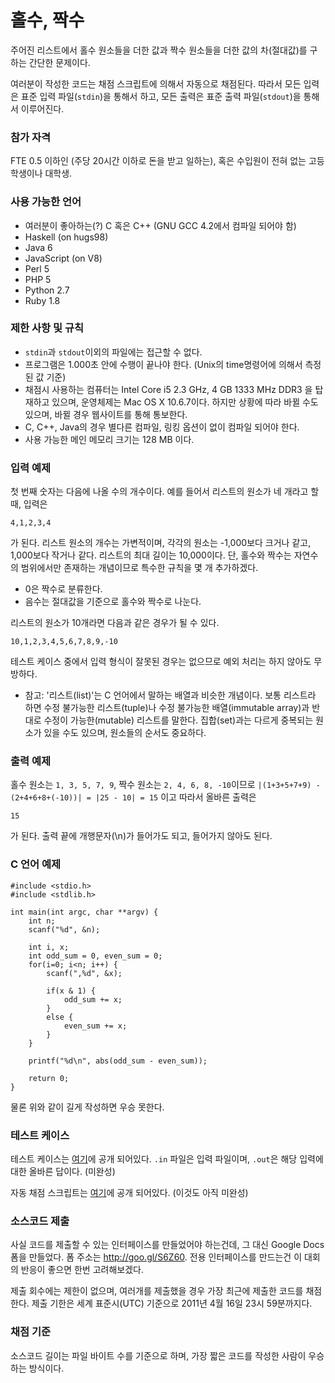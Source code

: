 홀수, 짝수
==========

주어진 리스트에서 홀수 원소들을 더한 값과 짝수 원소들을 더한 값의 차(절대값)를 구하는 간단한 문제이다.

여러분이 작성한 코드는 채점 스크립트에 의해서 자동으로 채점된다. 따라서 모든 입력은 표준 입력 파일(`stdin`)을 통해서 하고, 모든 출력은 표준 출력 파일(`stdout`)을 통해서 이루어진다.

### 참가 자격 ###

FTE 0.5 이하인 (주당 20시간 이하로 돈을 받고 일하는), 혹은 수입원이 전혀 없는 고등학생이나 대학생.

### 사용 가능한 언어 ###

* 여러분이 좋아하는(?) C 혹은 C++ (GNU GCC 4.2에서 컴파일 되어야 함)
* Haskell (on hugs98)
* Java 6
* JavaScript (on V8)
* Perl 5
* PHP 5
* Python 2.7
* Ruby 1.8

### 제한 사항 및 규칙 ###

* `stdin`과 `stdout`이외의 파일에는 접근할 수 없다.
* 프로그램은 1.000초 안에 수행이 끝나야 한다. (Unix의 time명령어에 의해서 측정된 값 기준)
* 채점시 사용하는 컴퓨터는 Intel Core i5 2.3 GHz, 4 GB 1333 MHz DDR3 을 탑재하고 있으며, 운영체제는 Mac OS X 10.6.7이다. 하지만 상황에 따라 바뀔 수도 있으며, 바뀔 경우 웹사이트를 통해 통보한다.
* C, C++, Java의 경우 별다른 컴파일, 링킹 옵션이 없이 컴파일 되어야 한다.
* 사용 가능한 메인 메모리 크기는 128 MB 이다.

### 입력 예제 ###

첫 번째 숫자는 다음에 나올 수의 개수이다. 예를 들어서 리스트의 원소가 네 개라고 할 때, 입력은

    4,1,2,3,4
    
가 된다. 리스트 원소의 개수는 가변적이며, 각각의 원소는 -1,000보다 크거나 같고, 1,000보다 작거나 같다. 리스트의 최대 길이는 10,000이다. 단, 홀수와 짝수는 자연수의 범위에서만 존재하는 개념이므로 특수한 규칙을 몇 개 추가하겠다.

* 0은 짝수로 분류한다.
* 음수는 절대값을 기준으로 홀수와 짝수로 나눈다.

리스트의 원소가 10개라면 다음과 같은 경우가 될 수 있다.

    10,1,2,3,4,5,6,7,8,9,-10
    
테스트 케이스 중에서 입력 형식이 잘못된 경우는 없으므로 예외 처리는 하지 않아도 무방하다.

* 참고: '리스트(list)'는 C 언어에서 말하는 배열과 비슷한 개념이다. 보통 리스트라 하면 수정 불가능한 리스트(tuple)나 수정 불가능한 배열(immutable array)과 반대로 수정이 가능한(mutable) 리스트를 말한다. 집합(set)과는 다르게 중복되는 원소가 있을 수도 있으며, 원소들의 순서도 중요하다.
    
### 출력 예제 ###

홀수 원소는 `1, 3, 5, 7, 9`, 짝수 원소는 `2, 4, 6, 8, -10`이므로 `|(1+3+5+7+9) - (2+4+6+8+(-10))| = |25 - 10| = 15` 이고 따라서 올바른 출력은

    15
    
가 된다. 출력 끝에 개행문자(\n)가 들어가도 되고, 들어가지 않아도 된다.
    
### C 언어 예제 ###

    #include <stdio.h>
    #include <stdlib.h>
    
    int main(int argc, char **argv) {
        int n;
        scanf("%d", &n);

        int i, x;
        int odd_sum = 0, even_sum = 0;
        for(i=0; i<n; i++) {
            scanf(",%d", &x);
            
            if(x & 1) {
                odd_sum += x;
            }
            else {
                even_sum += x;
            }        
        }
    
        printf("%d\n", abs(odd_sum - even_sum));
    
        return 0;
    }

물론 위와 같이 길게 작성하면 우승 못한다.

### 테스트 케이스 ###

테스트 케이스는 [여기](https://github.com/suminb/codegolf/tree/master/odd_even)에 공개 되어있다. `.in` 파일은 입력 파일이며, `.out`은 해당 입력에 대한 올바른 답이다. (미완성)

자동 채점 스크립트는 [여기](https://github.com/suminb/codegolf/blob/master/odd_even/run.sh)에 공개 되어있다. (이것도 아직 미완성)

### 소스코드 제출 ###

사실 코드를 제출할 수 있는 인터페이스를 만들었어야 하는건데, 그 대신 Google Docs 폼을 만들었다. 폼 주소는 <http://goo.gl/S6Z60>. 전용 인터페이스를 만드는건 이 대회의 반응이 좋으면 한번 고려해보겠다.

제출 회수에는 제한이 없으며, 여러개를 제출했을 경우 가장 최근에 제출한 코드를 채점한다. 제출 기한은 세계 표준시(UTC) 기준으로 2011년 4월 16일 23시 59분까지다.

### 채점 기준 ###

소스코드 길이는 파일 바이트 수를 기준으로 하며, 가장 짧은 코드를 작성한 사람이 우승하는 방식이다.
